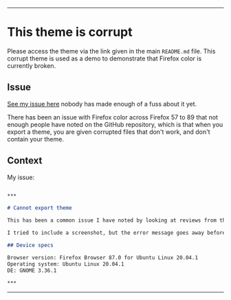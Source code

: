
***

# This theme is corrupt

Please access the theme via the link given in the main `README.md` file. This corrupt theme is used as a demo to demonstrate that Firefox color is currently broken.

## Issue

[See my issue here](https://github.com/mozilla/FirefoxColor/issues/971) nobody has made enough of a fuss about it yet.

There has been an issue with Firefox color across Firefox 57 to 89 that not enough people have noted on the GitHub repository, which is that when you export a theme, you are given corrupted files that don't work, and don't contain your theme.

## Context

My issue:

```markdown

***

# Cannot export theme

This has been a common issue I have noted by looking at reviews from the past 7 months. I went to install this extension today, and I found that every time I exported the file, it said that it couldn't install the extension, as the extension was corrupt. I can confirm it is, as there is a <600 byte blank SVG file, and a normal JSON file. I am surprised that this isn't being reported as much as it should. I looked through issues before reporting, but couldn't find any recent ones mentioning this, so I will say it here. This may be a duplicate, as this apparently has been an issue for 7 months or more.

I tried to include a screenshot, but the error message goes away before my system can get a screenshot (using F10: PRT SC/Print Screen)

## Device specs

Browser version: Firefox Browser 87.0 for Ubuntu Linux 20.04.1
Operating system: Ubuntu Linux 20.04.1
DE: GNOME 3.36.1

***

```

***
